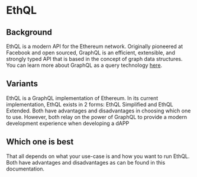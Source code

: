 # EthQL

## Background
EthQL is a modern API for the Ethereum network. Originally pioneered at Facebook
and open sourced, GraphQL is an efficient, extensible, and strongly typed API
that is based in the concept of graph data structures. You can learn more about
GraphQL as a query technology [here](https://graphql.org/).

## Variants
EthQL is a GraphQL implementation of Ethereum. In its current implementation,
EthQL exists in 2 forms: EthQL Simplified and EthQL Extended. Both have advantages
and disadvantages in choosing which one to use. However, both relay on the power
of GraphQL to provide a modern development experience when developing a dAPP

## Which one is best
That all depends on what your use-case is and how you want to run EthQL. Both have
advantages and disadvantages as can be found in this documentation.
